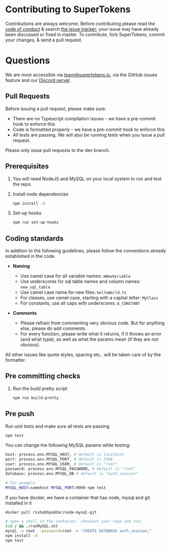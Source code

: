 # Contributing to SuperTokens

Contributions are always welcome. Before contributing please read the [code of conduct](https://github.com/supertokens/supertokens-website/blob/master/CODE_OF_CONDUCT.md) & search [the issue tracker](https://github.com/supertokens/supertokens-website/issues); your issue may have already been discussed or fixed in master. To contribute, fork SuperTokens, commit your changes, & send a pull request.

# Questions
We are most accessible via team@supertokens.io, via the GitHub issues feature and our [Discord server](https://supertokens.io/discord). 

## Pull Requests
Before issuing a pull request, please make sure:
- There are no Typescript compilation issues - we have a pre-commit hook to enforce this
- Code is formatted properly - we have a pre-commit hook to enforce this
- All tests are passing. We will also be running tests when you issue a pull request.

Please only issue pull requests to the dev branch.


## Prerequisites

1) You will need NodeJS and MySQL on your local system to run and test the repo.

2) Install node dependencies
    ```bash
    npm install -d
    ```

3) Set-up hooks
    ```bash
    npm run set-up-hooks
    ```

## Coding standards
In addition to the following guidelines, please follow the conventions already established in the code.

- **Naming**
    - Use camel case for all variable names: ```aNewVariable```
    - Use underscores for sql table names and column names: ```new_sql_table```
    - Use camel case name for new files: ```helloWorld.ts```
    - For classes, use camel case, starting with a capital letter: ```MyClass```
    - For constants, use all caps with underscores: ```A_CONSTANT```

- **Comments**
    - Please refrain from commenting very obvious code. But for anything else, please do add comments.
    - For every function, please write what it returns, if it throws an error (and what type), as well as what the params mean (if they are not obvious).

All other issues like quote styles, spacing etc.. will be taken care of by the formatter.


## Pre committing checks

1) Run the build pretty script
    ```bash
    npm run build-pretty
    ```

## Pre push

Run unit tests and make sure all tests are passing.
```bash
npm test
```
You can change the following MySQL params while testing:
```bash
host: process.env.MYSQL_HOST, # default is localhost
port: process.env.MYSQL_PORT, # default is 3306
user: process.env.MYSQL_USER, # default is "root"
password: process.env.MYSQL_PASSWORD, # default is "root"
database: process.env.MYSQL_DB # default is "auth_session"

# For example
MYSQL_HOST=somehost MYSQL_PORT=9999 npm test
```
If you have docker, we have a container that has node, mysql and git installed in it
````bash
docker pull rishabhpoddar/node-mysql-git

# open a shell in the container, checkout your repo and run:
(cd / && ./runMySQL.sh)
mysql -u root --password=root -e "CREATE DATABASE auth_session;"
npm install -d
npm test
````